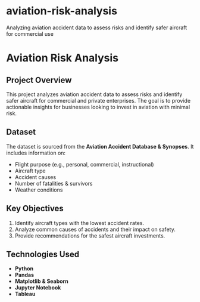 # aviation-risk-analysis
Analyzing aviation accident data to assess risks and identify safer aircraft for commercial use
# Aviation Risk Analysis 

## Project Overview
This project analyzes aviation accident data to assess risks and identify safer aircraft for commercial and private enterprises. The goal is to provide actionable insights for businesses looking to invest in aviation with minimal risk.

##  Dataset
The dataset is sourced from the **Aviation Accident Database & Synopses**. It includes information on:
- Flight purpose (e.g., personal, commercial, instructional)
- Aircraft type
- Accident causes
- Number of fatalities & survivors
- Weather conditions

##  Key Objectives
1. Identify aircraft types with the lowest accident rates.
2. Analyze common causes of accidents and their impact on safety.
3. Provide recommendations for the safest aircraft investments.

##  Technologies Used
- **Python**
- **Pandas**
- **Matplotlib & Seaborn** 
- **Jupyter Notebook**
- **Tableau** 

